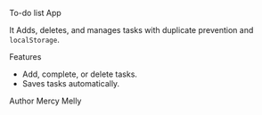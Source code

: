 To-do list App

It Adds, deletes, and manages tasks with duplicate prevention and `localStorage`.

Features
- Add, complete, or delete tasks.
- Saves tasks automatically.

Author
Mercy Melly

